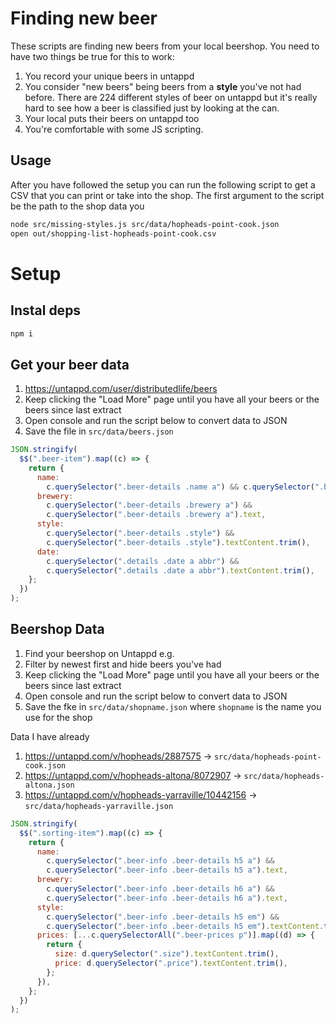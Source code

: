# Finding new beer

These scripts are finding new beers from your local beershop. You need to have two things be true for this to work:

1. You record your unique beers in untappd
2. You consider "new beers" being beers from a **style** you've not had before. There are 224 different styles of beer on untappd but it's really hard to see how a beer is classified just by looking at the can.
3. Your local puts their beers on untappd too
4. You're comfortable with some JS scripting.

## Usage

After you have followed the setup you can run the following script to get a CSV that you can print or take into the shop. The first argument to the script be the path to the shop data you

```sh
node src/missing-styles.js src/data/hopheads-point-cook.json
open out/shopping-list-hopheads-point-cook.csv
```

# Setup

## Instal deps

```sh
npm i
```

## Get your beer data

1. https://untappd.com/user/distributedlife/beers
2. Keep clicking the "Load More" page until you have all your beers or the beers since last extract
3. Open console and run the script below to convert data to JSON
4. Save the file in `src/data/beers.json`

```js
JSON.stringify(
  $$(".beer-item").map((c) => {
    return {
      name:
        c.querySelector(".beer-details .name a") && c.querySelector(".beer-details .name a").text,
      brewery:
        c.querySelector(".beer-details .brewery a") &&
        c.querySelector(".beer-details .brewery a").text,
      style:
        c.querySelector(".beer-details .style") &&
        c.querySelector(".beer-details .style").textContent.trim(),
      date:
        c.querySelector(".details .date a abbr") &&
        c.querySelector(".details .date a abbr").textContent.trim(),
    };
  })
);
```

## Beershop Data

1. Find your beershop on Untappd e.g.
2. Filter by newest first and hide beers you've had
3. Keep clicking the "Load More" page until you have all your beers or the beers since last extract
4. Open console and run the script below to convert data to JSON
5. Save the fke in `src/data/shopname.json` where `shopname` is the name you use for the shop

Data I have already

1. https://untappd.com/v/hopheads/2887575 -> `src/data/hopheads-point-cook.json`
2. https://untappd.com/v/hopheads-altona/8072907 -> `src/data/hopheads-altona.json`
3. https://untappd.com/v/hopheads-yarraville/10442156 -> `src/data/hopheads-yarraville.json`

```js
JSON.stringify(
  $$(".sorting-item").map((c) => {
    return {
      name:
        c.querySelector(".beer-info .beer-details h5 a") &&
        c.querySelector(".beer-info .beer-details h5 a").text,
      brewery:
        c.querySelector(".beer-info .beer-details h6 a") &&
        c.querySelector(".beer-info .beer-details h6 a").text,
      style:
        c.querySelector(".beer-info .beer-details h5 em") &&
        c.querySelector(".beer-info .beer-details h5 em").textContent.trim(),
      prices: [...c.querySelectorAll(".beer-prices p")].map((d) => {
        return {
          size: d.querySelector(".size").textContent.trim(),
          price: d.querySelector(".price").textContent.trim(),
        };
      }),
    };
  })
);
```
